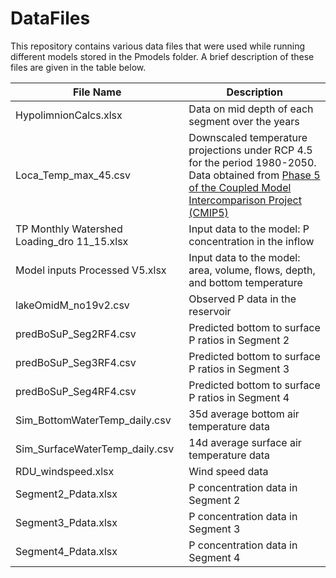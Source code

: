 <h1 align = "left"> DataFiles </h1>

This repository contains various data files that were used while running different models stored in the Pmodels folder. A brief description of these files are given in the table below.

|File Name|Description|
|-------------|-----------------------------------|
|HypolimnionCalcs.xlsx| Data on mid depth of each segment over the years|
|Loca_Temp_max_45.csv| Downscaled temperature projections under RCP 4.5 for the period 1980-2050. Data obtained from [Phase 5 of the Coupled Model Intercomparison Project (CMIP5)](http://gdo-dcp.ucllnl.org/downscaled_cmip_projections/)|
|TP Monthly Watershed Loading_dro 11_15.xlsx| Input data to the model: P concentration in the inflow|
|Model inputs Processed V5.xlsx| Input data to the model: area, volume, flows, depth, and bottom temperature|
|lakeOmidM_no19v2.csv| Observed P data in the reservoir|
|predBoSuP_Seg2RF4.csv| Predicted bottom to surface P ratios in Segment 2|
|predBoSuP_Seg3RF4.csv| Predicted bottom to surface P ratios in Segment 3|
|predBoSuP_Seg4RF4.csv| Predicted bottom to surface P ratios in Segment 4|
|Sim_BottomWaterTemp_daily.csv| 35d average bottom air temperature data|
|Sim_SurfaceWaterTemp_daily.csv| 14d average surface air temperature data|
|RDU_windspeed.xlsx| Wind speed data|
|Segment2_Pdata.xlsx| P concentration data in Segment 2|
|Segment3_Pdata.xlsx| P concentration data in Segment 3|
|Segment4_Pdata.xlsx| P concentration data in Segment 4|

